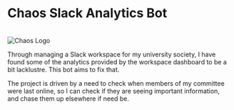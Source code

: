 # Chaos Slack Analytics Bot

<br>
  <img src="Pictures_for_README/ChaosWhitenobackwide" alt="Chaos Logo">
</p>

Through managing a Slack workspace for my university society, I have found some of the analytics provided by the workspace dashboard to be a bit lacklustre. This bot aims to fix that.

The project is driven by a need to check when members of my committee were last online, so I can check if they are seeing important information, and chase them up elsewhere if need be.
